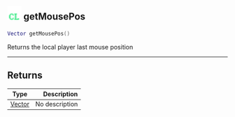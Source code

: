 ## <img src="../../.gitbook/assets/client.png" width="32" height="32" /> getMousePos

```lua
Vector getMousePos()
```

Returns the local player last mouse position

------
## Returns

| Type   | Description |
| ------ | ----------: |
| [Vector](../vector/README.md) | No description |

